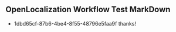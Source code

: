 ## OpenLocalization Workflow Test MarkDown
* 1dbd65cf-87b6-4be4-8f55-48796e5faa9f thanks!

<!--HONumber=Jul16_HO5-->


